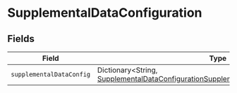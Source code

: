 # SupplementalDataConfiguration


## Fields

| Field                                                                                                                                                                           | Type                                                                                                                                                                            | Required                                                                                                                                                                        | Description                                                                                                                                                                     |
| ------------------------------------------------------------------------------------------------------------------------------------------------------------------------------- | ------------------------------------------------------------------------------------------------------------------------------------------------------------------------------- | ------------------------------------------------------------------------------------------------------------------------------------------------------------------------------- | ------------------------------------------------------------------------------------------------------------------------------------------------------------------------------- |
| `supplementalDataConfig`                                                                                                                                                        | Dictionary<String, [SupplementalDataConfigurationSupplementalDataSourceConfiguration](../../models/shared/SupplementalDataConfigurationSupplementalDataSourceConfiguration.md)> | :heavy_minus_sign:                                                                                                                                                              | N/A                                                                                                                                                                             |